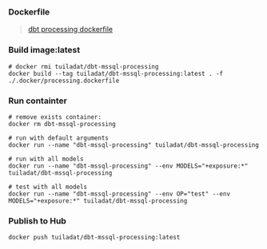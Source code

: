 ### Dockerfile
> [dbt processing dockerfile](/.docker/processing.dockerfile)

### Build image:latest
```
# docker rmi tuiladat/dbt-mssql-processing
docker build --tag tuiladat/dbt-mssql-processing:latest . -f ./.docker/processing.dockerfile
```

### Run containter
```
# remove exists container:
docker rm dbt-mssql-processing

# run with default arguments
docker run --name "dbt-mssql-processing" tuiladat/dbt-mssql-processing

# run with all models
docker run --name "dbt-mssql-processing" --env MODELS="+exposure:*" tuiladat/dbt-mssql-processing

# test with all models
docker run --name "dbt-mssql-processing" --env OP="test" --env MODELS="+exposure:*" tuiladat/dbt-mssql-processing
```


### Publish to Hub
```
docker push tuiladat/dbt-mssql-processing:latest
```
